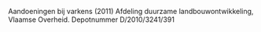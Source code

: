 Aandoeningen bij varkens (2011) Afdeling duurzame landbouwontwikkeling, Vlaamse Overheid. Depotnummer D/2010/3241/391
